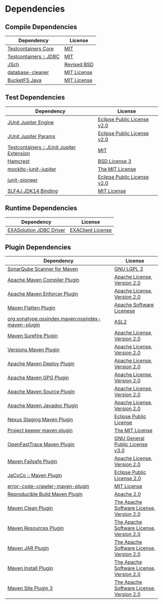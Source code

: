 <!-- @formatter:off -->
# Dependencies

## Compile Dependencies

| Dependency                  | License          |
| --------------------------- | ---------------- |
| [Testcontainers Core][0]    | [MIT][1]         |
| [Testcontainers :: JDBC][0] | [MIT][1]         |
| [JSch][2]                   | [Revised BSD][3] |
| [database-cleaner][4]       | [MIT License][5] |
| [BucketFS Java][6]          | [MIT License][7] |

## Test Dependencies

| Dependency                                     | License                          |
| ---------------------------------------------- | -------------------------------- |
| [JUnit Jupiter Engine][8]                      | [Eclipse Public License v2.0][9] |
| [JUnit Jupiter Params][8]                      | [Eclipse Public License v2.0][9] |
| [Testcontainers :: JUnit Jupiter Extension][0] | [MIT][1]                         |
| [Hamcrest][10]                                 | [BSD License 3][11]              |
| [mockito-junit-jupiter][12]                    | [The MIT License][13]            |
| [junit-pioneer][14]                            | [Eclipse Public License v2.0][9] |
| [SLF4J JDK14 Binding][15]                      | [MIT License][16]                |

## Runtime Dependencies

| Dependency                    | License                 |
| ----------------------------- | ----------------------- |
| [EXASolution JDBC Driver][17] | [EXAClient License][18] |

## Plugin Dependencies

| Dependency                                              | License                                        |
| ------------------------------------------------------- | ---------------------------------------------- |
| [SonarQube Scanner for Maven][19]                       | [GNU LGPL 3][20]                               |
| [Apache Maven Compiler Plugin][21]                      | [Apache License, Version 2.0][22]              |
| [Apache Maven Enforcer Plugin][23]                      | [Apache License, Version 2.0][22]              |
| [Maven Flatten Plugin][24]                              | [Apache Software Licenese][22]                 |
| [org.sonatype.ossindex.maven:ossindex-maven-plugin][25] | [ASL2][26]                                     |
| [Maven Surefire Plugin][27]                             | [Apache License, Version 2.0][22]              |
| [Versions Maven Plugin][28]                             | [Apache License, Version 2.0][22]              |
| [Apache Maven Deploy Plugin][29]                        | [Apache License, Version 2.0][22]              |
| [Apache Maven GPG Plugin][30]                           | [Apache License, Version 2.0][22]              |
| [Apache Maven Source Plugin][31]                        | [Apache License, Version 2.0][22]              |
| [Apache Maven Javadoc Plugin][32]                       | [Apache License, Version 2.0][22]              |
| [Nexus Staging Maven Plugin][33]                        | [Eclipse Public License][34]                   |
| [Project keeper maven plugin][35]                       | [The MIT License][36]                          |
| [OpenFastTrace Maven Plugin][37]                        | [GNU General Public License v3.0][38]          |
| [Maven Failsafe Plugin][39]                             | [Apache License, Version 2.0][22]              |
| [JaCoCo :: Maven Plugin][40]                            | [Eclipse Public License 2.0][41]               |
| [error-code-crawler-maven-plugin][42]                   | [MIT License][43]                              |
| [Reproducible Build Maven Plugin][44]                   | [Apache 2.0][26]                               |
| [Maven Clean Plugin][45]                                | [The Apache Software License, Version 2.0][26] |
| [Maven Resources Plugin][46]                            | [The Apache Software License, Version 2.0][26] |
| [Maven JAR Plugin][47]                                  | [The Apache Software License, Version 2.0][26] |
| [Maven Install Plugin][48]                              | [The Apache Software License, Version 2.0][26] |
| [Maven Site Plugin 3][49]                               | [The Apache Software License, Version 2.0][26] |

[0]: https://testcontainers.org
[1]: http://opensource.org/licenses/MIT
[2]: http://www.jcraft.com/jsch/
[3]: http://www.jcraft.com/jsch/LICENSE.txt
[4]: https://github.com/exasol/database-cleaner/
[5]: https://github.com/exasol/database-cleaner/blob/main/LICENSE
[6]: https://github.com/exasol/bucketfs-java/
[7]: https://github.com/exasol/bucketfs-java/blob/main/LICENSE
[8]: https://junit.org/junit5/
[9]: https://www.eclipse.org/legal/epl-v20.html
[10]: http://hamcrest.org/JavaHamcrest/
[11]: http://opensource.org/licenses/BSD-3-Clause
[12]: https://github.com/mockito/mockito
[13]: https://github.com/mockito/mockito/blob/main/LICENSE
[14]: https://junit-pioneer.org/
[15]: http://www.slf4j.org
[16]: http://www.opensource.org/licenses/mit-license.php
[17]: http://www.exasol.com
[18]: https://docs.exasol.com/db/latest/connect_exasol/drivers/jdbc.htm
[19]: http://sonarsource.github.io/sonar-scanner-maven/
[20]: http://www.gnu.org/licenses/lgpl.txt
[21]: https://maven.apache.org/plugins/maven-compiler-plugin/
[22]: https://www.apache.org/licenses/LICENSE-2.0.txt
[23]: https://maven.apache.org/enforcer/maven-enforcer-plugin/
[24]: https://www.mojohaus.org/flatten-maven-plugin/
[25]: https://sonatype.github.io/ossindex-maven/maven-plugin/
[26]: http://www.apache.org/licenses/LICENSE-2.0.txt
[27]: https://maven.apache.org/surefire/maven-surefire-plugin/
[28]: https://www.mojohaus.org/versions-maven-plugin/
[29]: https://maven.apache.org/plugins/maven-deploy-plugin/
[30]: https://maven.apache.org/plugins/maven-gpg-plugin/
[31]: https://maven.apache.org/plugins/maven-source-plugin/
[32]: https://maven.apache.org/plugins/maven-javadoc-plugin/
[33]: http://www.sonatype.com/public-parent/nexus-maven-plugins/nexus-staging/nexus-staging-maven-plugin/
[34]: http://www.eclipse.org/legal/epl-v10.html
[35]: https://github.com/exasol/project-keeper/
[36]: https://github.com/exasol/project-keeper/blob/main/LICENSE
[37]: https://github.com/itsallcode/openfasttrace-maven-plugin
[38]: https://www.gnu.org/licenses/gpl-3.0.html
[39]: https://maven.apache.org/surefire/maven-failsafe-plugin/
[40]: https://www.jacoco.org/jacoco/trunk/doc/maven.html
[41]: https://www.eclipse.org/legal/epl-2.0/
[42]: https://github.com/exasol/error-code-crawler-maven-plugin/
[43]: https://github.com/exasol/error-code-crawler-maven-plugin/blob/main/LICENSE
[44]: http://zlika.github.io/reproducible-build-maven-plugin
[45]: http://maven.apache.org/plugins/maven-clean-plugin/
[46]: http://maven.apache.org/plugins/maven-resources-plugin/
[47]: http://maven.apache.org/plugins/maven-jar-plugin/
[48]: http://maven.apache.org/plugins/maven-install-plugin/
[49]: http://maven.apache.org/plugins/maven-site-plugin/
